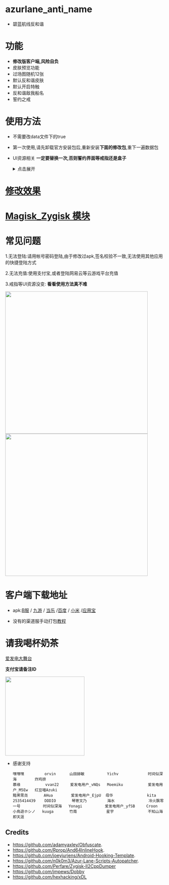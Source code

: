 # azurlane_anti_name
* 碧蓝航线反和谐
# 功能
* **修改版客户端,风险自负**
* 皮肤预览功能
* 过场图随机12张
* 默认反和谐皮肤
* 默认开启特触
* 反和谐敌我船名
* 誓约之戒


# 使用方法

* 不需要改data文件下的true

* 第一次使用,请先卸载官方安装包后,重新安装**下面的修改包**,重下一遍数据包

* UI资源相关
  **一定要替换一次,否则誓约界面等戒指还是盒子** 
  <details>
  <summary>点击展开</summary>
    此Release自动更新过场图
    
    如果更新了请再次下载替换: [下载地址](https://github.com/liusj5257/AzurLaneAssetBundles/releases/tag/AssetBundles)
  </details>

  

# [修改效果](https://www.bilibili.com/video/BV1iN411K7tt)

# [Magisk_Zygisk 模块](https://github.com/liusj5257/azurlane_anti_name/blob/master/Zygisk.md)


# 常见问题
1.无法登陆:请用帐号密码登陆,由于修改过apk,签名校验不一致,无法使用其他应用的快捷登陆方式

2.无法充值:使用支付宝,或者登陆网易云等云游戏平台充值

3.戒指等UI资源没变: **看看使用方法真不难**

 <img src="https://user-images.githubusercontent.com/87109954/235017166-13c2b60e-c9be-4b95-aada-1094e9e39a0b.jpg" width="450">
 
 <img src="https://user-images.githubusercontent.com/87109954/235016127-e3dbb274-1bea-4596-8193-7d4a79845f6c.jpg" width="450">
 
 # 客户端下载地址
  
* apk:[B服](https://github.com/liusj5257/azurlane_anti_name/releases/tag/BILIBILI) / [九游](https://github.com/liusj5257/azurlane_anti_name/releases/tag/JiuYou) / [当乐](https://github.com/liusj5257/azurlane_anti_name/releases/tag/DangLe) /[百度](https://github.com/liusj5257/azurlane_anti_name/releases/tag/BaiDu) / [小米](https://github.com/liusj5257/azurlane_anti_name/releases/tag/XiaoMi) /[应用宝](https://github.com/liusj5257/azurlane_anti_name/releases/tag/YingYongBao)

* 没有的渠道服手动打包[教程](https://github.com/liusj5257/azurlane_anti_name/blob/master/MT.md)

# 请我喝杯奶茶

[爱发电大舞台](https://afdian.net/a/azurlane_anti_name)

**支付宝请备注ID**

 <img src="https://github.com/liusj5257/azurlane_anti_name/assets/87109954/7a8d312f-b7a0-48dc-b8ec-7f897828bc94" width="250">

* 感谢支持
      
      嘿嘿嘿         orvin      山田赫敏          Yichv             时间似深海        炸鸡排
      慕缘           vvan22     爱发电用户_vNQs   Moemiku           爱发电用户_M5Ew   红豆喵Azuki
      黯黑零尧       AHua        爱发电用户_EjpU  毋华               kita
      2535414439    DDDIO       琴寄文乃         海水               冷火飘零
      一号          时间似深海   Yonagi          爱发电用户_yfSB     Croon
      小鳥遊ホシノ   kuuga       竹南             星宇               不知山海即天涯





## Credits
* https://github.com/adamyaxley/Obfuscate.
* https://github.com/Rprop/And64InlineHook.
* https://github.com/joeyjurjens/Android-Hooking-Template.
* https://github.com/n0k0m3/Azur-Lane-Scripts-Autopatcher.
* https://github.com/Perfare/Zygisk-Il2CppDumper
* https://github.com/jmpews/Dobby
* https://github.com/hexhacking/xDL

